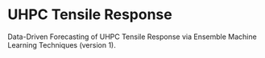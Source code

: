 # UHPC Tensile Response
Data-Driven Forecasting of UHPC Tensile Response via Ensemble Machine Learning Techniques (version 1).
